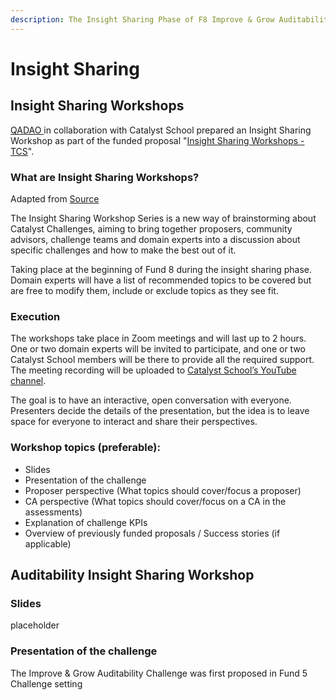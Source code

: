 ```yaml
---
description: The Insight Sharing Phase of F8 Improve & Grow Auditability
---
```


# Insight Sharing

## Insight Sharing Workshops

[QADAO ](https://quality-assurance-dao.github.io)in collaboration with Catalyst School prepared an Insight Sharing Workshop as part of the funded proposal "[Insight Sharing Workshops - TCS](https://cardano.ideascale.com/c/idea/384064)".

### What are Insight Sharing Workshops? <a href="#docs-internal-guid-14be6570-7fff-5a4b-d3bd-88c708f41b30" id="docs-internal-guid-14be6570-7fff-5a4b-d3bd-88c708f41b30"></a>

Adapted from [Source](https://docs.google.com/document/d/1rN7dWXLH\_v2UQI3mcMP1uoosQ2FrHLwZJSIpx9tMqYI/edit?usp=sharing)

The Insight Sharing Workshop Series is a new way of brainstorming about Catalyst Challenges, aiming to bring together proposers, community advisors, challenge teams and domain experts into a discussion about specific challenges and how to make the best out of it.

Taking place at the beginning of Fund 8 during the insight sharing phase. Domain experts will have a list of recommended topics to be covered but are free to modify them, include or exclude topics as they see fit.

### Execution <a href="#docs-internal-guid-6d3c725b-7fff-4d51-d5ef-bfd0530add3c" id="docs-internal-guid-6d3c725b-7fff-4d51-d5ef-bfd0530add3c"></a>

The workshops take place in Zoom meetings and will last up to 2 hours. One or two domain experts will be invited to participate, and one or two Catalyst School members will be there to provide all the required support. The meeting recording will be uploaded to [Catalyst School’s YouTube channel](https://www.youtube.com/channel/UCIPvRvMoxhmHLUuPPcsMmmg/videos).

The goal is to have an interactive, open conversation with everyone. Presenters decide the details of the presentation, but the idea is to leave space for everyone to interact and share their perspectives.

### Workshop topics (preferable):

* Slides
* Presentation of the challenge
* Proposer perspective (What topics should cover/focus a proposer)
* CA perspective (What topics should cover/focus on a CA in the assessments)
* Explanation of challenge KPIs&#x20;
* Overview of previously funded proposals / Success stories (if applicable)

## Auditability Insight Sharing Workshop

### Slides

placeholder

### Presentation of the challenge

The Improve & Grow Auditability Challenge was first proposed in Fund 5 Challenge setting




